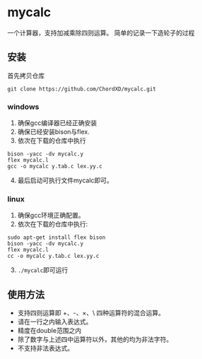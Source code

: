 # mycalc
一个计算器，支持加减乘除四则运算。
简单的记录一下造轮子的过程
## 安装
首先拷贝仓库
```shell
git clone https://github.com/ChordXD/mycalc.git
```

### windows
1. 确保gcc编译器已经正确安装
2. 确保已经安装bison与flex.
3. 依次在下载的仓库中执行
```shell
bison -yacc -dv mycalc.y
flex mycalc.l
gcc -o mycalc y.tab.c lex.yy.c
```
4. 最后启动可执行文件mycalc即可。

### linux
1. 确保gcc环境正确配置。
2. 依次在下载的仓库中执行:
```shell
sudo apt-get install flex bison
bison -yacc -dv mycalc.y
flex mycalc.l
cc -o mycalc y.tab.c lex.yy.c
```
3. `./mycalc`即可运行

## 使用方法
+ 支持四则运算即 +、-、×、\ 四种运算符的混合运算。
+ 请在一行之内输入表达式。
+ 精度在double范围之内
+ 除了数字与上述四中运算符以外，其他的均为非法字符。
+ 不支持非法表达式。


